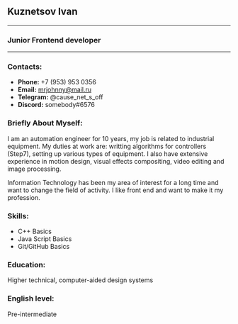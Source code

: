 ## **Kuznetsov Ivan**

-----

### Junior Frontend developer

---
 
### Contacts:
* **Phone:** +7 (953) 953 0356
* **Email:** mrjohnny@mail.ru
* **Telegram:** @cause_net_s_off
* **Discord:** somebody#6576

### Briefly About Myself:
I am an automation engineer for 10 years, my job is related to industrial equipment. My duties at work are: writting algorithms for controllers (Step7), setting up various types of equipment. I also have extensive experience in motion design, visual effects compositing, video editing and image processing.

Information Technology has been my area of interest for a long time and want to change the field of activity. I like front end and want to make it my profession.

### Skills:
- C++ Basics
- Java Script Basics
- Git/GitHub Basics


### Education: 
Higher technical, computer-aided design systems

### English level:
Pre-intermediate